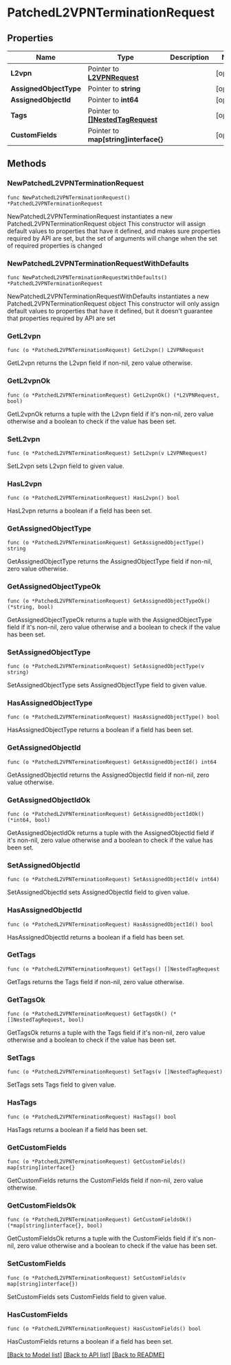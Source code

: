 # PatchedL2VPNTerminationRequest

## Properties

Name | Type | Description | Notes
------------ | ------------- | ------------- | -------------
**L2vpn** | Pointer to [**L2VPNRequest**](L2VPNRequest.md) |  | [optional] 
**AssignedObjectType** | Pointer to **string** |  | [optional] 
**AssignedObjectId** | Pointer to **int64** |  | [optional] 
**Tags** | Pointer to [**[]NestedTagRequest**](NestedTagRequest.md) |  | [optional] 
**CustomFields** | Pointer to **map[string]interface{}** |  | [optional] 

## Methods

### NewPatchedL2VPNTerminationRequest

`func NewPatchedL2VPNTerminationRequest() *PatchedL2VPNTerminationRequest`

NewPatchedL2VPNTerminationRequest instantiates a new PatchedL2VPNTerminationRequest object
This constructor will assign default values to properties that have it defined,
and makes sure properties required by API are set, but the set of arguments
will change when the set of required properties is changed

### NewPatchedL2VPNTerminationRequestWithDefaults

`func NewPatchedL2VPNTerminationRequestWithDefaults() *PatchedL2VPNTerminationRequest`

NewPatchedL2VPNTerminationRequestWithDefaults instantiates a new PatchedL2VPNTerminationRequest object
This constructor will only assign default values to properties that have it defined,
but it doesn't guarantee that properties required by API are set

### GetL2vpn

`func (o *PatchedL2VPNTerminationRequest) GetL2vpn() L2VPNRequest`

GetL2vpn returns the L2vpn field if non-nil, zero value otherwise.

### GetL2vpnOk

`func (o *PatchedL2VPNTerminationRequest) GetL2vpnOk() (*L2VPNRequest, bool)`

GetL2vpnOk returns a tuple with the L2vpn field if it's non-nil, zero value otherwise
and a boolean to check if the value has been set.

### SetL2vpn

`func (o *PatchedL2VPNTerminationRequest) SetL2vpn(v L2VPNRequest)`

SetL2vpn sets L2vpn field to given value.

### HasL2vpn

`func (o *PatchedL2VPNTerminationRequest) HasL2vpn() bool`

HasL2vpn returns a boolean if a field has been set.

### GetAssignedObjectType

`func (o *PatchedL2VPNTerminationRequest) GetAssignedObjectType() string`

GetAssignedObjectType returns the AssignedObjectType field if non-nil, zero value otherwise.

### GetAssignedObjectTypeOk

`func (o *PatchedL2VPNTerminationRequest) GetAssignedObjectTypeOk() (*string, bool)`

GetAssignedObjectTypeOk returns a tuple with the AssignedObjectType field if it's non-nil, zero value otherwise
and a boolean to check if the value has been set.

### SetAssignedObjectType

`func (o *PatchedL2VPNTerminationRequest) SetAssignedObjectType(v string)`

SetAssignedObjectType sets AssignedObjectType field to given value.

### HasAssignedObjectType

`func (o *PatchedL2VPNTerminationRequest) HasAssignedObjectType() bool`

HasAssignedObjectType returns a boolean if a field has been set.

### GetAssignedObjectId

`func (o *PatchedL2VPNTerminationRequest) GetAssignedObjectId() int64`

GetAssignedObjectId returns the AssignedObjectId field if non-nil, zero value otherwise.

### GetAssignedObjectIdOk

`func (o *PatchedL2VPNTerminationRequest) GetAssignedObjectIdOk() (*int64, bool)`

GetAssignedObjectIdOk returns a tuple with the AssignedObjectId field if it's non-nil, zero value otherwise
and a boolean to check if the value has been set.

### SetAssignedObjectId

`func (o *PatchedL2VPNTerminationRequest) SetAssignedObjectId(v int64)`

SetAssignedObjectId sets AssignedObjectId field to given value.

### HasAssignedObjectId

`func (o *PatchedL2VPNTerminationRequest) HasAssignedObjectId() bool`

HasAssignedObjectId returns a boolean if a field has been set.

### GetTags

`func (o *PatchedL2VPNTerminationRequest) GetTags() []NestedTagRequest`

GetTags returns the Tags field if non-nil, zero value otherwise.

### GetTagsOk

`func (o *PatchedL2VPNTerminationRequest) GetTagsOk() (*[]NestedTagRequest, bool)`

GetTagsOk returns a tuple with the Tags field if it's non-nil, zero value otherwise
and a boolean to check if the value has been set.

### SetTags

`func (o *PatchedL2VPNTerminationRequest) SetTags(v []NestedTagRequest)`

SetTags sets Tags field to given value.

### HasTags

`func (o *PatchedL2VPNTerminationRequest) HasTags() bool`

HasTags returns a boolean if a field has been set.

### GetCustomFields

`func (o *PatchedL2VPNTerminationRequest) GetCustomFields() map[string]interface{}`

GetCustomFields returns the CustomFields field if non-nil, zero value otherwise.

### GetCustomFieldsOk

`func (o *PatchedL2VPNTerminationRequest) GetCustomFieldsOk() (*map[string]interface{}, bool)`

GetCustomFieldsOk returns a tuple with the CustomFields field if it's non-nil, zero value otherwise
and a boolean to check if the value has been set.

### SetCustomFields

`func (o *PatchedL2VPNTerminationRequest) SetCustomFields(v map[string]interface{})`

SetCustomFields sets CustomFields field to given value.

### HasCustomFields

`func (o *PatchedL2VPNTerminationRequest) HasCustomFields() bool`

HasCustomFields returns a boolean if a field has been set.


[[Back to Model list]](../README.md#documentation-for-models) [[Back to API list]](../README.md#documentation-for-api-endpoints) [[Back to README]](../README.md)


